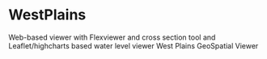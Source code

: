 WestPlains
==========
Web-based viewer with Flexviewer and cross section tool
and Leaflet/highcharts based water level viewer
West Plains GeoSpatial Viewer
